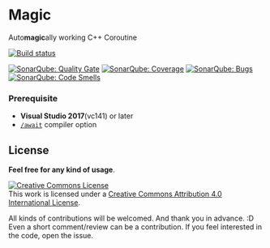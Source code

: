 # Magic
Auto**magic**ally working C++ Coroutine

[![Build status](https://ci.appveyor.com/api/projects/status/9eoy07qfxxqghop3?svg=true)](https://ci.appveyor.com/project/luncliff/magic)

[![SonarQube: Quality Gate](https://sonarcloud.io/api/project_badges/measure?project=luncliff-magic&metric=alert_status)](https://sonarcloud.io/dashboard?id=luncliff-magic)
[![SonarQube: Coverage](https://sonarcloud.io/api/project_badges/measure?project=luncliff-magic&metric=coverage)](https://sonarcloud.io/dashboard?id=luncliff-magic)
[![SonarQube: Bugs](https://sonarcloud.io/api/project_badges/measure?project=luncliff-magic&metric=bugs)]((https://sonarcloud.io/dashboard?id=luncliff-magic))
[![SonarQube: Code Smells](https://sonarcloud.io/api/project_badges/measure?project=luncliff-magic&metric=code_smells)]((https://sonarcloud.io/dashboard?id=luncliff-magic))

### Prerequisite
 - **Visual Studio 2017**(vc141) or later
 - [`/await`](https://blogs.msdn.microsoft.com/vcblog/2015/04/29/more-about-resumable-functions-in-c/) compiler option

## License 
**Feel free for any kind of usage**.

<a rel="license" href="http://creativecommons.org/licenses/by/4.0/"><img alt="Creative Commons License" style="border-width:0" src="https://i.creativecommons.org/l/by/4.0/88x31.png" /></a><br />This work is licensed under a <a rel="license" href="http://creativecommons.org/licenses/by/4.0/">Creative Commons Attribution 4.0 International License</a>.

All kinds of contributions will be welcomed. And thank you in advance. :D   
Even a short comment/review can be a contribution. If you feel interested in the code, open the issue.

